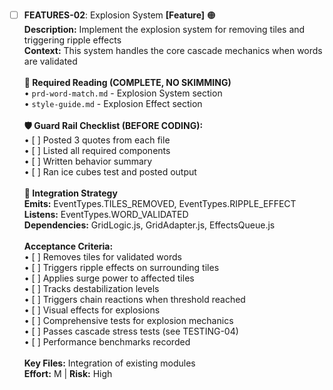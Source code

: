 - [ ] **FEATURES-02**: Explosion System **[Feature]** 🟠<br/>**Description:** Implement the explosion system for removing tiles and triggering ripple effects<br/>**Context:** This system handles the core cascade mechanics when words are validated<br/><br/>**📖 Required Reading (COMPLETE, NO SKIMMING)**<br/>• `prd-word-match.md` - Explosion System section<br/>• `style-guide.md` - Explosion Effect section<br/><br/>**🛡️ Guard Rail Checklist (BEFORE CODING):**<br/>• [ ] Posted 3 quotes from each file<br/>• [ ] Listed all required components<br/>• [ ] Written behavior summary<br/>• [ ] Ran ice cubes test and posted output<br/><br/>**🔗 Integration Strategy**<br/>**Emits:** EventTypes.TILES_REMOVED, EventTypes.RIPPLE_EFFECT<br/>**Listens:** EventTypes.WORD_VALIDATED<br/>**Dependencies:** GridLogic.js, GridAdapter.js, EffectsQueue.js<br/><br/>**Acceptance Criteria:**<br/>• [ ] Removes tiles for validated words<br/>• [ ] Triggers ripple effects on surrounding tiles<br/>• [ ] Applies surge power to affected tiles<br/>• [ ] Tracks destabilization levels<br/>• [ ] Triggers chain reactions when threshold reached<br/>• [ ] Visual effects for explosions<br/>• [ ] Comprehensive tests for explosion mechanics<br/>• [ ] Passes cascade stress tests (see TESTING-04)<br/>• [ ] Performance benchmarks recorded<br/><br/>**Key Files:** Integration of existing modules<br/>**Effort:** M | **Risk:** High